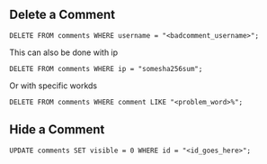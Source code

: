 ## Delete a Comment

`DELETE FROM comments WHERE username = "<badcomment_username>";`

This can also be done with ip

`DELETE FROM comments WHERE ip = "somesha256sum";`

Or with specific workds

`DELETE FROM comments WHERE comment LIKE "<problem_word>%";`

## Hide a Comment

`UPDATE comments SET visible = 0 WHERE id = "<id_goes_here>";`
